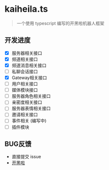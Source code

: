 # kaiheila.ts
> 一个使用 typescript 编写的开黑啦机器人框架

## 开发进度
- [x] 服务器相关接口
- [x] 频道相关接口
- [x] 频道消息相关接口
- [ ] 私聊会话接口
- [x] Gateway相关接口
- [ ] 用户相关接口
- [ ] 媒体模块接口
- [ ] 服务器角色相关接口
- [ ] 亲密度相关接口
- [ ] 服务器表情相关接口
- [ ] 邀请相关接口
- [ ] 事件相关 (编写中)
- [ ] 插件模块

## BUG反馈
- 直接提交 issue
- [开黑啦](https://kaihei.co/61zvJF)